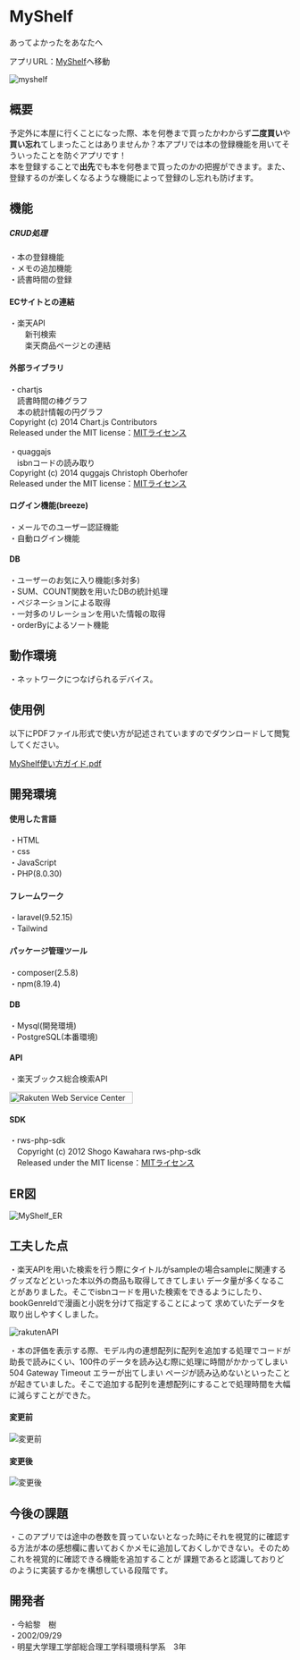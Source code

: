 # MyShelf

あってよかったをあなたへ

アプリURL：[MyShelf](https://myshelfuserhavebook-845cc2f808f9.herokuapp.com/)へ移動  

![myshelf](https://github.com/Tatsuki0623/my_shelf/assets/135039862/28048cba-2027-4c80-b63a-88b210fe0b24)

## 概要

予定外に本屋に行くことになった際、本を何巻まで買ったかわからず**二度買い**や**買い忘れ**てしまったことはありませんか？本アプリでは本の登録機能を用いてそういったことを防ぐアプリです！  
本を登録することで**出先**でも本を何巻まで買ったのかの把握ができます。また、登録するのが楽しくなるような機能によって登録のし忘れも防げます。

## 機能

##### CRUD処理

・本の登録機能  
・メモの追加機能  
・読書時間の登録  

#### ECサイトとの連結
・楽天API  
　　新刊検索  
　　楽天商品ページとの連結  

#### 外部ライブラリ
・chartjs  
　読書時間の棒グラフ  
　本の統計情報の円グラフ  
Copyright (c) 2014 Chart.js Contributors  
Released under the MIT license：[MITライセンス](https://opensource.org/license/mit/) 

・quaggajs  
　isbnコードの読み取り  
Copyright (c) 2014 quggajs Christoph Oberhofer  
Released under the MIT license：[MITライセンス](https://opensource.org/license/mit/)  

#### ログイン機能(breeze)  
・メールでのユーザー認証機能  
・自動ログイン機能  

#### DB
・ユーザーのお気に入り機能(多対多)  
・SUM、COUNT関数を用いたDBの統計処理  
・ペジネーションによる取得  
・一対多のリレーションを用いた情報の取得  
・orderByによるソート機能  

## 動作環境
・ネットワークにつなげられるデバイス。

## 使用例

以下にPDFファイル形式で使い方が記述されていますのでダウンロードして閲覧してください。

[MyShelf使い方ガイド.pdf](https://github.com/Tatsuki0623/my_shelf/files/12908861/MyShelf.pdf)

## 開発環境

#### 使用した言語

・HTML  
・css  
・JavaScript    
・PHP(8.0.30)  

#### フレームワーク

・laravel(9.52.15)  
・Tailwind  

#### パッケージ管理ツール

・composer(2.5.8)  
・npm(8.19.4)  

#### DB

・Mysql(開発環境)  
・PostgreSQL(本番環境)

#### API
・楽天ブックス総合検索API
<!-- Rakuten Web Services Attribution Snippet FROM HERE -->
<a href="https://webservice.rakuten.co.jp/" target="_blank"><img src="https://webservice.rakuten.co.jp/img/credit/200709/credit_22121.gif" border="0" alt="Rakuten Web Service Center" title="Rakuten Web Service Center" width="221" height="21"/></a>
<!-- Rakuten Web Services Attribution Snippet TO HERE -->
#### SDK  
・rws-php-sdk  
　Copyright (c) 2012 Shogo Kawahara rws-php-sdk  
　Released under the MIT license：[MITライセンス](https://opensource.org/license/mit/)


## ER図

![MyShelf_ER](https://github.com/Tatsuki0623/my_shelf/assets/135039862/5adc7848-8ea0-4304-9097-d2483b843760)

## 工夫した点  

・楽天APIを用いた検索を行う際にタイトルがsampleの場合sampleに関連するグッズなどといった本以外の商品も取得してきてしまい
データ量が多くなることがありました。そこでisbnコードを用いた検索をできるようにしたり、bookGenreIdで漫画と小説を分けて指定することによって
求めていたデータを取り出しやすくしました。

![rakutenAPI](https://github.com/Tatsuki0623/my_shelf/assets/135039862/a9fff2f6-0764-4caa-995d-d37822c0d655)

・本の評価を表示する際、モデル内の連想配列に配列を追加する処理でコードが助長で読みにくい、100件のデータを読み込む際に処理に時間がかかってしまい504 Gateway Timeout エラーが出てしまい
ページが読み込めないといったことが起きていました。そこで追加する配列を連想配列にすることで処理時間を大幅に減らすことができた。  

#### 変更前  
![変更前](https://github.com/Tatsuki0623/my_shelf/assets/135039862/d471b087-834e-4bd8-8627-592b269f94d2)  

#### 変更後  
![変更後](https://github.com/Tatsuki0623/my_shelf/assets/135039862/2d854418-7079-40ed-b028-01e061e1b0ef)  

## 今後の課題

・このアプリでは途中の巻数を買っていないとなった時にそれを視覚的に確認する方法が本の感想欄に書いておくかメモに追加しておくしかできない。そのためこれを視覚的に確認できる機能を追加することが
課題であると認識しておりどのように実装するかを構想している段階です。

## 開発者

・今給黎　樹  
・2002/09/29  
・明星大学理工学部総合理工学科環境科学系　3年
